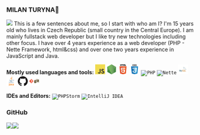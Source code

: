 ### MILAN TURYNA👋
<img src="https://hitx.vercel.app/counter/?id=https://github.com/MilanTuryna/milanturyna&t=github%20views">
This is a few sentences about me, so I start with who am I? I'm 15 years old who lives in Czech Republic (small country in the Central Europe). 
I am mainly fullstack web developer but I like try new technologies including other focus. 
I have over 4 years experience as a web developer (PHP - Nette Framework, html&css) and over one two years experience in JavaScript and Java.

**Mostly used languages and tools:**
<code><img height="26" src="https://raw.githubusercontent.com/github/explore/80688e429a7d4ef2fca1e82350fe8e3517d3494d/topics/javascript/javascript.png"></code>
<code><img height="26" src="https://raw.githubusercontent.com/github/explore/80688e429a7d4ef2fca1e82350fe8e3517d3494d/topics/nodejs/nodejs.png"></code>
<code><img alt="HTML5" width="26px" src="https://raw.githubusercontent.com/github/explore/80688e429a7d4ef2fca1e82350fe8e3517d3494d/topics/html/html.png" /></code>
<code><img alt="CSS3" width="26px" src="https://raw.githubusercontent.com/github/explore/80688e429a7d4ef2fca1e82350fe8e3517d3494d/topics/css/css.png" /></code>
<code><img alt="PHP" width="26px" src="https://www.php.net/images/logos/new-php-logo.svg"/></code>
<code><img alt="Nette" width="26px" src="https://files.nette.org/git/www/nette-logo-blue.gif"></code>
<code><img height="26" src="https://raw.githubusercontent.com/github/explore/80688e429a7d4ef2fca1e82350fe8e3517d3494d/topics/mysql/mysql.png"></code>
<code><img alt="Java" width="26px" src="https://raw.githubusercontent.com/github/explore/80688e429a7d4ef2fca1e82350fe8e3517d3494d/topics/java/java.png" /></code>
<code><img alt="GitHub" width="26px" src="https://raw.githubusercontent.com/github/explore/78df643247d429f6cc873026c0622819ad797942/topics/github/github.png"/></code>
<code><img height="26" src="https://raw.githubusercontent.com/github/explore/80688e429a7d4ef2fca1e82350fe8e3517d3494d/topics/git/git.png"></code>

**IDEs and Editors:**
<code><img alt="PHPStorm" width="26px" src="https://cdn.worldvectorlogo.com/logos/phpstorm-1.svg"></img></code>
<code><img alt="IntelliJ IDEA" width="26px" src="https://upload.wikimedia.org/wikipedia/commons/thumb/d/d5/IntelliJ_IDEA_Logo.svg/512px-IntelliJ_IDEA_Logo.svg.png" /></code>

### GitHub
<img src="https://github-readme-stats.vercel.app/api/top-langs/?username=MilanTuryna&theme=prussian" align="left"><img align="left" src="https://github-readme-stats.vercel.app/api?username=MilanTuryna&theme=prussian">

